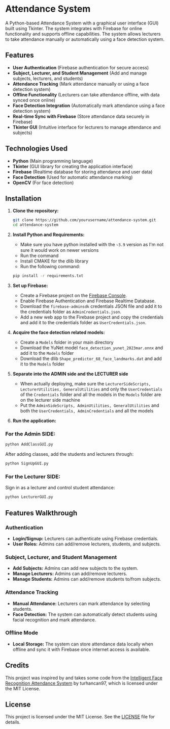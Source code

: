 # Attendance System

A Python-based Attendance System with a graphical user interface (GUI) built using Tkinter. The system integrates with Firebase for online functionality and supports offline capabilities. The system allows lecturers to take attendance manually or automatically using a face detection system.

## Features

- **User Authentication** (Firebase authentication for secure access)
- **Subject, Lecturer, and Student Management** (Add and manage subjects, lecturers, and students)
- **Attendance Tracking** (Mark attendance manually or using a face detection system)
- **Offline Functionality** (Lecturers can take attendance offline, with data synced once online)
- **Face Detection Integration** (Automatically mark attendance using a face detection system)
- **Real-time Sync with Firebase** (Store attendance data securely in Firebase)
- **Tkinter GUI** (Intuitive interface for lecturers to manage attendance and subjects)

## Technologies Used

- **Python** (Main programming language)
- **Tkinter** (GUI library for creating the application interface)
- **Firebase** (Realtime database for storing attendance and user data)
- **Face Detection** (Used for automatic attendance marking)
- **OpenCV** (For face detection)

## Installation

1. **Clone the repository:**
   ```bash
   git clone https://github.com/yourusername/attendance-system.git
   cd attendance-system
   ```

2. **Install Python and Requirements:**
   - Make sure you have python installed with the `˅3.9` version as I'm not sure it would work on newer versions
   - Run the command
   - Install CMAKE for the dlib library
   - Run the following command:
   ```bash
   pip install -r requirements.txt
   ```

3. **Set up Firebase:**
   - Create a Firebase project on the [Firebase Console](https://console.firebase.google.com/).
   - Enable Firebase Authentication and Firebase Realtime Database.
   - Download the `firebase-adminsdk` credentials JSON file and add it to the credentials folder as `AdminCredentials.json`.
   - Add a new web app to the Firebase project and copy the credentials and add it to the credentials folder as `UserCredentials.json`.
  
4. **Acquire the face detection related models:**
   - Create a `Models` folder in your main directory
   - Download the YuNet model `face_detection_yunet_2023mar.onnx` and add it to the `Models` folder
   - Download the dlib `Shape_predictor_68_face_landmarks.dat` and add it to the `Models` folder
  
5. **Separate into the ADMIN side and the LECTURER side**
   - When actually deploying, make sure the `LecturerSideScripts, LecturerUtilities, GeneralUtilities` and only the `UserCredentials` of the `Credentials` folder and all the models in the `Models` folder are on the lecturer side machine
   - Put the `AdminSideScripts, AdminUtilities, GeneralUtilities` and both the `UserCredentials, AdminCredentials` and all the models
     
6. **Run the application:**

  ### For the Admin SIDE:
   ```bash
   python AddClassGUI.py
   ```

  After adding classes, add the students and lecturers through:

  ```bash
  python SignUpGUI.py
  ```

  ### For the Lecturer SIDE:

  Sign in as a lecturer and control student attendance:
  
  ```bash
  python LecturerGUI.py
  ```

## Features Walkthrough

### Authentication
- **Login/Signup:** Lecturers can authenticate using Firebase credentials.
- **User Roles:** Admins can add/remove lecturers, students, and subjects.

### Subject, Lecturer, and Student Management
- **Add Subjects:** Admins can add new subjects to the system.
- **Manage Lecturers:** Admins can add/remove lecturers.
- **Manage Students:** Admins can add/remove students to/from subjects.

### Attendance Tracking
- **Manual Attendance:** Lecturers can mark attendance by selecting students.
- **Face Detection:** The system can automatically detect students using facial recognition and mark attendance.

### Offline Mode
- **Local Storage:** The system can store attendance data locally when offline and sync it with Firebase once internet access is available.

## Credits
This project was inspired by and takes some code from the [Intelligent Face Recognition Attendance System](https://github.com/turhancan97/Intelligent-Face-Recognition-Attendance-System) by turhancan97, which is licensed under the MIT License.

## License
This project is licensed under the MIT License. See the [LICENSE](LICENSE) file for details.

